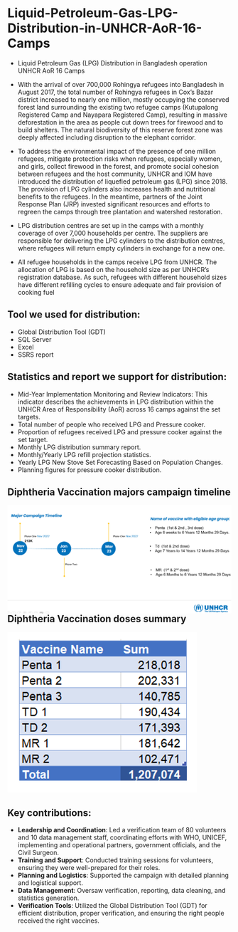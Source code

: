 # Liquid-Petroleum-Gas-LPG-Distribution-in-UNHCR-AoR-16-Camps
- Liquid Petroleum Gas (LPG) Distribution in Bangladesh operation UNHCR AoR 16 Camps
- With the arrival of over 700,000 Rohingya refugees into Bangladesh in August 2017, the total number of Rohingya refugees in Cox’s Bazar district increased to nearly one million, mostly occupying the conserved forest land surrounding the existing two refugee camps (Kutupalong Registered Camp and Nayapara Registered Camp), resulting in massive deforestation in the area as people cut down trees for firewood and to build shelters. The natural biodiversity of this reserve forest zone was deeply affected including disruption to the elephant corridor. 
- To address the environmental impact of the presence of one million refugees, mitigate protection risks when refugees, especially women, and girls, collect firewood in the forest, and promote social cohesion between refugees and the host community, UNHCR and IOM have introduced the distribution of liquefied petroleum gas (LPG) since 2018. The provision of LPG cylinders also increases health and nutritional benefits to the refugees. In the meantime, partners of the Joint Response Plan (JRP) invested significant resources and efforts to regreen the camps through tree plantation and watershed restoration.

- LPG distribution centres are set up in the camps with a monthly coverage of over 7,000 households per centre. The suppliers are responsible for delivering the LPG cylinders to the distribution centres, where refugees will return empty cylinders in exchange for a new one. 
- All refugee households in the camps receive LPG from UNHCR. The allocation of LPG is based on the household size as per UNHCR’s registration database. As such, refugees with different household sizes have different refilling cycles to ensure adequate and fair provision of cooking fuel
## Tool we used for distribution: 
- Global Distribution Tool (GDT)
- SQL Server
- Excel
- SSRS report

## Statistics and report we support for distribution: 
- Mid-Year Implementation Monitoring and Review Indicators: This indicator describes the achievements in LPG distribution within the UNHCR Area of Responsibility (AoR) across 16 camps against the set targets.
 - Total number of people who received LPG and Pressure cooker.
 - Proportion of refugees received LPG and pressure cooker against the set target.
- Monthly LPG distribution summary report.
- Monthly/Yearly LPG refill projection statistics.
- Yearly LPG New Stove Set Forecasting Based on Population Changes.
- Planning figures for pressure cooker distribution.


## Diphtheria Vaccination majors campaign timeline
<img align="left" alt="Diphtheria vacciantion timeline" width="1000px" src="https://github.com/maeshakib/Diphtheria-Vaccination-Campaign-for-Rohingya-Refugees-in-Cox-s-Bazar/blob/main/diphteria_campaign_timeline.png" /> 
<br/>


## Diphtheria Vaccination doses summary
<img  alt="Diphtheria vacciantion Summary"  src="https://github.com/maeshakib/Diphtheria-Vaccination-Campaign-for-Rohingya-Refugees-in-Cox-s-Bazar/blob/main/vaccination_summary.png" />
<br/>

 


## Key contributions:
* **Leadership and Coordination**: Led a verification team of 80 volunteers and 10 data management staff, coordinating efforts with WHO, UNICEF, implementing and operational partners, government officials, and the Civil Surgeon.
* **Training and Support**: Conducted training sessions for volunteers, ensuring they were well-prepared for their roles.
* **Planning and Logistics**: Supported the campaign with detailed planning and logistical support.
* **Data Management**: Oversaw verification, reporting, data cleaning, and statistics generation.
* **Verification Tools**: Utilized the Global Distribution Tool (GDT) for efficient distribution, proper verification, and ensuring the right people received the right vaccines.
<br/>
<br/>
